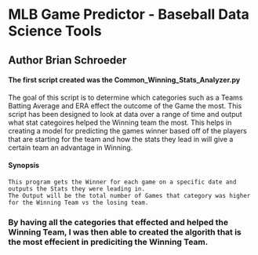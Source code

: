 # MLB Game Predictor - Baseball Data Science Tools

## Author Brian Schroeder

#### The first script created was the Common_Winning_Stats_Analyzer.py

The goal of this script is to determine which categories such as a Teams Batting Average and ERA effect the outcome of the Game the most. This script has been designed
to look at data over a range of time and output what stat categoires helped the Winning team the most. This helps in creating a model for predicting the games winner 
based off of the players that are starting for the team and how the stats they lead in will give a certain team an advantage in Winning.

#### Synopsis
    This program gets the Winner for each game on a specific date and outputs the Stats they were leading in.
    The Output will be the total number of Games that category was higher for the Winning Team vs the losing team.

### By having all the categories that effected and helped the Winning Team, I was then able to created the algorith that is the most effecient in prediciting the Winning Team.
